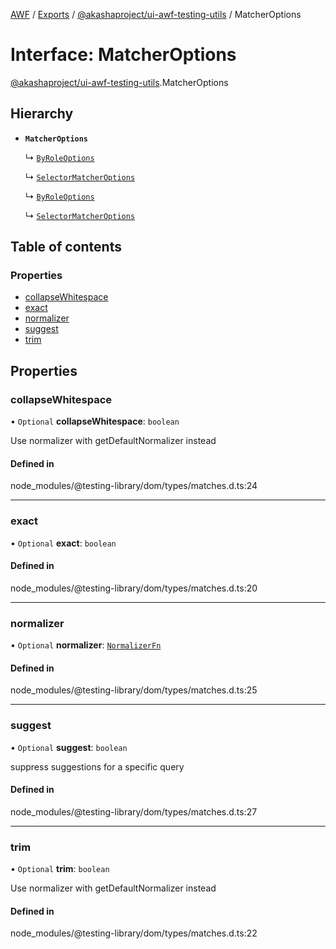 [AWF](../README.md) / [Exports](../modules.md) / [@akashaproject/ui-awf-testing-utils](../modules/_akashaproject_ui_awf_testing_utils.md) / MatcherOptions

# Interface: MatcherOptions

[@akashaproject/ui-awf-testing-utils](../modules/_akashaproject_ui_awf_testing_utils.md).MatcherOptions

## Hierarchy

- **`MatcherOptions`**

  ↳ [`ByRoleOptions`](_akashaproject_ui_awf_testing_utils.queries.ByRoleOptions.md)

  ↳ [`SelectorMatcherOptions`](_akashaproject_ui_awf_testing_utils.queryHelpers.SelectorMatcherOptions.md)

  ↳ [`ByRoleOptions`](_akashaproject_ui_awf_testing_utils.ByRoleOptions.md)

  ↳ [`SelectorMatcherOptions`](_akashaproject_ui_awf_testing_utils.SelectorMatcherOptions.md)

## Table of contents

### Properties

- [collapseWhitespace](_akashaproject_ui_awf_testing_utils.MatcherOptions.md#collapsewhitespace)
- [exact](_akashaproject_ui_awf_testing_utils.MatcherOptions.md#exact)
- [normalizer](_akashaproject_ui_awf_testing_utils.MatcherOptions.md#normalizer)
- [suggest](_akashaproject_ui_awf_testing_utils.MatcherOptions.md#suggest)
- [trim](_akashaproject_ui_awf_testing_utils.MatcherOptions.md#trim)

## Properties

### collapseWhitespace

• `Optional` **collapseWhitespace**: `boolean`

Use normalizer with getDefaultNormalizer instead

#### Defined in

node_modules/@testing-library/dom/types/matches.d.ts:24

___

### exact

• `Optional` **exact**: `boolean`

#### Defined in

node_modules/@testing-library/dom/types/matches.d.ts:20

___

### normalizer

• `Optional` **normalizer**: [`NormalizerFn`](../modules/_akashaproject_ui_awf_testing_utils.md#normalizerfn)

#### Defined in

node_modules/@testing-library/dom/types/matches.d.ts:25

___

### suggest

• `Optional` **suggest**: `boolean`

suppress suggestions for a specific query

#### Defined in

node_modules/@testing-library/dom/types/matches.d.ts:27

___

### trim

• `Optional` **trim**: `boolean`

Use normalizer with getDefaultNormalizer instead

#### Defined in

node_modules/@testing-library/dom/types/matches.d.ts:22
